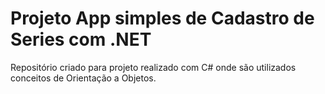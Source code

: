 # Projeto App simples de Cadastro de Series com .NET
Repositório criado para projeto realizado com C# onde são utilizados conceitos de Orientação a Objetos. 
